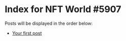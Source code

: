 # Index for NFT World #5907
Posts will be displayed in the order below:

- [Your first post](./001-first.md)

